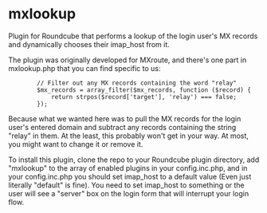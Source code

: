 # mxlookup
Plugin for Roundcube that performs a lookup of the login user's MX records and dynamically chooses their imap_host from it.

The plugin was originally developed for MXroute, and there's one part in mxlookup.php that you can find specific to us:

            // Filter out any MX records containing the word "relay"
            $mx_records = array_filter($mx_records, function ($record) {
                return strpos($record['target'], 'relay') === false;
            });
            
Because what we wanted here was to pull the MX records for the login user's entered domain and subtract any records containing the string "relay" in them. At the least, this probably won't get in your way. At most, you might want to change it or remove it.

To install this plugin, clone the repo to your Roundcube plugin directory, add "mxlookup" to the array of enabled plugins in your config.inc.php, and in your config.inc.php you should set imap_host to a default value (Even just literally "default" is fine). You need to set imap_host to something or the user will see a "server" box on the login form that will interrupt your login flow.
